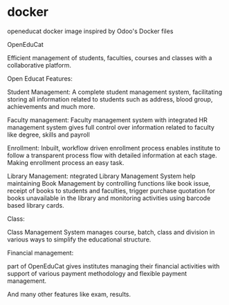 # docker
openeducat docker image inspired by Odoo's Docker files

OpenEduCat

Efficient management of students, faculties, courses and classes with a collaborative platform.

Open Educat Features:

Student Management: A complete student management system, facilitating storing all information 
related to students such as address, blood group, achievements and much more.

Faculty management:
Faculty management system with integrated HR management system gives full control over 
information related to faculty like degree, skills and payroll

Enrollment:
Inbuilt, workflow driven enrollment process enables institute to follow a transparent process 
flow with detailed information at each stage. Making enrollment process an easy task.

Library Management:
ntegrated Library Management System help maintaining Book Management by controlling functions 
like book issue, receipt of books to students and faculties, trigger purchase quotation for 
books unavailable in the library and monitoring activities using barcode based library cards.

Class:

Class Management System manages course, batch, class and division in various ways to 
simplify the educational structure.

Financial management:

part of OpenEduCat gives institutes managing their financial activities with support
of various payment methodology and flexible payment management.

And many other features like exam, results.
